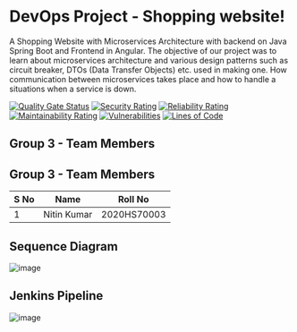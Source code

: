 # DevOps Project - Shopping website!
A Shopping Website with Microservices Architecture with backend on Java Spring Boot and Frontend in Angular. The objective of our project was to learn about microservices architecture and various design patterns such as circuit breaker, DTOs (Data Transfer Objects) etc. used in making one. How communication between microservices takes place and how to handle a situations when a service is down.

[![Quality Gate Status](https://sonarcloud.io/api/project_badges/measure?project=2020HS-DevOps-Group3_DevOps-Project&metric=alert_status)](https://sonarcloud.io/summary/new_code?id=2020HS-DevOps-Group3_DevOps-Project)  [![Security Rating](https://sonarcloud.io/api/project_badges/measure?project=2020HS-DevOps-Group3_DevOps-Project&metric=security_rating)](https://sonarcloud.io/summary/new_code?id=2020HS-DevOps-Group3_DevOps-Project) [![Reliability Rating](https://sonarcloud.io/api/project_badges/measure?project=2020HS-DevOps-Group3_DevOps-Project&metric=reliability_rating)](https://sonarcloud.io/summary/new_code?id=2020HS-DevOps-Group3_DevOps-Project)  [![Maintainability Rating](https://sonarcloud.io/api/project_badges/measure?project=2020HS-DevOps-Group3_DevOps-Project&metric=sqale_rating)](https://sonarcloud.io/summary/new_code?id=2020HS-DevOps-Group3_DevOps-Project)  [![Vulnerabilities](https://sonarcloud.io/api/project_badges/measure?project=2020HS-DevOps-Group3_DevOps-Project&metric=vulnerabilities)](https://sonarcloud.io/summary/new_code?id=2020HS-DevOps-Group3_DevOps-Project) [![Lines of Code](https://sonarcloud.io/api/project_badges/measure?project=2020HS-DevOps-Group3_DevOps-Project&metric=ncloc)](https://sonarcloud.io/summary/new_code?id=2020HS-DevOps-Group3_DevOps-Project)

## Group 3 - Team Members
## Group 3 - Team Members
| S No  | Name                 | Roll No     |
|-------|----------------------|-------------|
| 1     | Nitin Kumar          | 2020HS70003 |

## Sequence Diagram
![image](https://user-images.githubusercontent.com/61423609/148912059-e2cca90e-b3b2-4b19-b8f4-af80665be4ab.png)

## Jenkins Pipeline
![image](https://user-images.githubusercontent.com/61423609/148912146-08766892-b8a5-4cf2-8248-652abe74e1ea.png)
